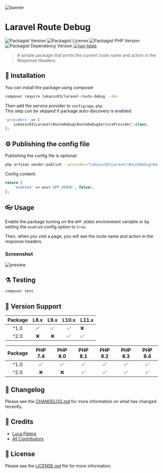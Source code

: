 ![banner](https://banners.beyondco.de/Laravel%20Route%20Debug.png?theme=dark&packageManager=composer+require&packageName=lukasss93%2Flaravel-route-debug+--dev&pattern=brickWall&style=style_1&description=A+simple+package+that+prints+the+current+route+name+and+action+in+the+Response+Headers.&md=1&showWatermark=0&fontSize=100px&images=fast-forward)


# Laravel Route Debug

![Packagist Version](https://img.shields.io/packagist/v/lukasss93/laravel-route-debug)
![Packagist License](https://img.shields.io/packagist/l/lukasss93/laravel-route-debug)
![Packagist PHP Version](https://img.shields.io/packagist/dependency-v/lukasss93/laravel-route-debug/php?label=PHP&logo=php)
![Packagist Dependency Version](https://img.shields.io/packagist/dependency-v/lukasss93/laravel-route-debug/illuminate/support?color=orange&label=Laravel&logo=laravel)
[![run-tests](https://github.com/Lukasss93/laravel-route-debug/actions/workflows/run-tests.yml/badge.svg)](https://github.com/Lukasss93/laravel-route-debug/actions/workflows/run-tests.yml)

> A simple package that prints the current route name and action in the Response Headers.

## 🚀 Installation

You can install the package using composer

```bash
composer require lukasss93/laravel-route-debug --dev
```

Then add the service provider to `config/app.php`.  
This step *can be skipped* if package auto-discovery is enabled.

```php
'providers' => [
    Lukasss93\Laravel\RouteDebug\RouteDebugServiceProvider::class,
];
```

## ⚙ Publishing the config file

Publishing the config file is optional:

```bash
php artisan vendor:publish --provider="Lukasss93\Laravel\RouteDebug\RouteDebugServiceProvider" --tag="route-debug-config"
```

Config content:

```php
return [
    'enabled' => env('APP_DEBUG', false),
];
```

## 👓 Usage
Enable the package turning on the `APP_DEBUG` environment variable or by setting the `enabled` config option to `true`.

Then, when you visit a page, you will see the route name and action in the response headers.

### Screenshot
![preview](https://i.imgur.com/78vaDXi.png)


## ⚗️ Testing

```bash
composer test
```

## 🔰 Version Support

| Package | L8.x | L9.x | L10.x | L11.x |
|:-------:|:----:|:----:|:-----:|-------|
|  ^1.0   |  ✅   |  ✅   |   ✅   | ❌     |
|  ^2.0   |  ❌   |  ❌   |   ✅   | ✅     |

| Package | PHP 7.4 | PHP 8.0 | PHP 8.1 | PHP 8.2 | PHP 8.3 | PHP 8.4 |
|:-------:|:-------:|:-------:|:-------:|:-------:|:-------:|:-------:|
|  ^1.0   |    ✅    |    ✅    |    ✅    |    ✅    |    ✅    |    ✅    |
|  ^2.0   |    ❌    |    ❌    |    ✅    |    ✅    |    ✅    |    ✅    |


## 📃 Changelog

Please see the [CHANGELOG.md](CHANGELOG.md) for more information
on what has changed recently.

## 🏅 Credits

- [Luca Patera](https://github.com/Lukasss93)
- [All Contributors](https://github.com/Lukasss93/laravel-route-debug/contributors)

## 📖 License

Please see the [LICENSE.md](LICENSE.md) file for more
information.
